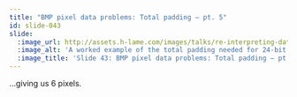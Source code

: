 ```yaml
---
title: "BMP pixel data problems: Total padding – pt. 5"
id: slide-043
slide:
  :image_url: http://assets.h-lame.com/images/talks/re-interpreting-data/rubyconf-2023/slides/031-stage-05.png
  :image_alt: 'A worked example of the total padding needed for 24-bit colour depth with a 17 byte file – highlighting the now complete last group of bytes as a pixel; text: Total Padding; 24-bit colour with 17 byte source file; 17 byte file + 1 byte'
  :image_title: 'Slide 43: BMP pixel data problems: Total padding – pt. 5'
---
```

…giving us 6 pixels.
